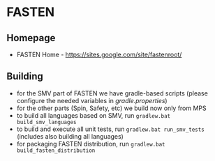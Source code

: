 # FASTEN

## Homepage
- FASTEN Home - https://sites.google.com/site/fastenroot/

## Building

- for the SMV part of FASTEN we have gradle-based scripts (please configure the needed variables in *gradle.properties*)
- for the other parts (Spin, Safety, etc) we build now only from MPS
- to build all languages based on SMV, run `gradlew.bat build_smv_languages`
- to build and execute all unit tests, run `gradlew.bat run_smv_tests` (includes also building all languages)
- for packaging FASTEN distribution, run `gradlew.bat build_fasten_distribution`
